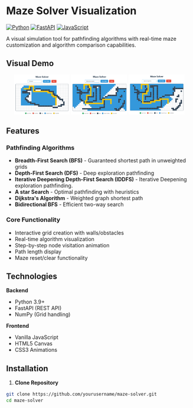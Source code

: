 # Maze Solver Visualization

[![Python](https://img.shields.io/badge/Python-3.9%2B-blue)](https://www.python.org/)
[![FastAPI](https://img.shields.io/badge/Framework-FastAPI-green)](https://fastapi.tiangolo.com/)
[![JavaScript](https://img.shields.io/badge/JavaScript-ES6%2B-yellow)](https://developer.mozilla.org/en-US/docs/Web/JavaScript)

A visual simulation tool for pathfinding algorithms with real-time maze customization and algorithm comparison capabilities.

## Visual Demo

<div align="center">
  <img src="Results/A_star_search.png" width="30%" alt="A*">
  <img src="Results/Bidirectional_search.png" width="30%" alt="Bidirectional"> 
  <img src="Results/Dijkstra.png" width="30%" alt="Dijkstra">
</div>

## Features

### Pathfinding Algorithms
- **Breadth-First Search (BFS)** - Guaranteed shortest path in unweighted grids
- **Depth-First Search (DFS)** - Deep exploration pathfinding
- **Iterative Deepening Depth-First Search (IDDFS)** - Iterative Deepening exploration pathfinding. 
- **A star Search** - Optimal pathfinding with heuristics
- **Dijkstra's Algorithm** - Weighted graph shortest path
- **Bidirectional BFS** - Efficient two-way search


### Core Functionality
- Interactive grid creation with walls/obstacles
- Real-time algorithm visualization
- Step-by-step node visitation animation
- Path length display
- Maze reset/clear functionality

## Technologies

**Backend**
- Python 3.9+
- FastAPI (REST API)
- NumPy (Grid handling)

**Frontend**
- Vanilla JavaScript
- HTML5 Canvas
- CSS3 Animations

## Installation

1. **Clone Repository**
```bash
git clone https://github.com/yourusername/maze-solver.git
cd maze-solver